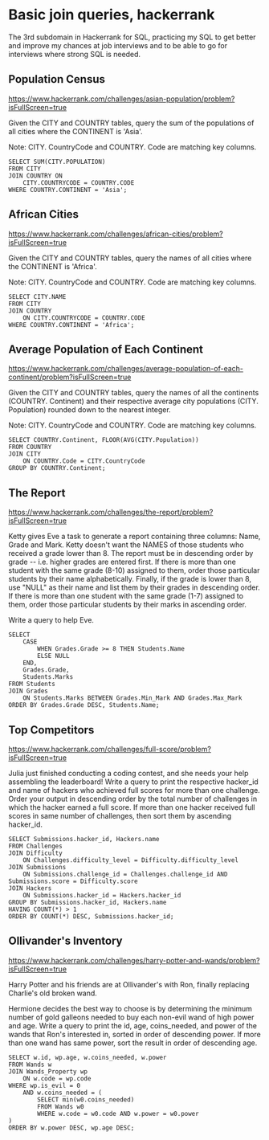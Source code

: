 # Basic join queries, hackerrank

The 3rd subdomain in Hackerrank for SQL, practicing my SQL to get better and improve my chances at job interviews and to be able to go for interviews where strong SQL is needed.

## Population Census

https://www.hackerrank.com/challenges/asian-population/problem?isFullScreen=true

Given the CITY and COUNTRY tables, query the sum of the populations of all cities where the CONTINENT is 'Asia'.

Note: CITY. CountryCode and COUNTRY. Code are matching key columns.

```
SELECT SUM(CITY.POPULATION)
FROM CITY
JOIN COUNTRY ON
    CITY.COUNTRYCODE = COUNTRY.CODE
WHERE COUNTRY.CONTINENT = 'Asia';
```

## African Cities

https://www.hackerrank.com/challenges/african-cities/problem?isFullScreen=true

Given the CITY and COUNTRY tables, query the names of all cities where the CONTINENT is 'Africa'.

Note: CITY. CountryCode and COUNTRY. Code are matching key columns.

```
SELECT CITY.NAME
FROM CITY
JOIN COUNTRY
    ON CITY.COUNTRYCODE = COUNTRY.CODE
WHERE COUNTRY.CONTINENT = 'Africa';
```

## Average Population of Each Continent

https://www.hackerrank.com/challenges/average-population-of-each-continent/problem?isFullScreen=true

Given the CITY and COUNTRY tables, query the names of all the continents (COUNTRY. Continent) and their respective average city populations (CITY. Population) rounded down to the nearest integer.

Note: CITY. CountryCode and COUNTRY. Code are matching key columns.

```
SELECT COUNTRY.Continent, FLOOR(AVG(CITY.Population))
FROM COUNTRY
JOIN CITY
    ON COUNTRY.Code = CITY.CountryCode
GROUP BY COUNTRY.Continent;
```

## The Report

https://www.hackerrank.com/challenges/the-report/problem?isFullScreen=true

Ketty gives Eve a task to generate a report containing three columns: Name, Grade and Mark. Ketty doesn't want the NAMES of those students who received a grade lower than 8. The report must be in descending order by grade -- i.e. higher grades are entered first. If there is more than one student with the same grade (8-10) assigned to them, order those particular students by their name alphabetically. Finally, if the grade is lower than 8, use "NULL" as their name and list them by their grades in descending order. If there is more than one student with the same grade (1-7) assigned to them, order those particular students by their marks in ascending order.

Write a query to help Eve.

```
SELECT
    CASE
        WHEN Grades.Grade >= 8 THEN Students.Name
        ELSE NULL
    END,
    Grades.Grade,
    Students.Marks
FROM Students
JOIN Grades
    ON Students.Marks BETWEEN Grades.Min_Mark AND Grades.Max_Mark
ORDER BY Grades.Grade DESC, Students.Name;
```

## Top Competitors

https://www.hackerrank.com/challenges/full-score/problem?isFullScreen=true

Julia just finished conducting a coding contest, and she needs your help assembling the leaderboard! Write a query to print the respective hacker_id and name of hackers who achieved full scores for more than one challenge. Order your output in descending order by the total number of challenges in which the hacker earned a full score. If more than one hacker received full scores in same number of challenges, then sort them by ascending hacker_id.

```
SELECT Submissions.hacker_id, Hackers.name
FROM Challenges
JOIN Difficulty
    ON Challenges.difficulty_level = Difficulty.difficulty_level
JOIN Submissions
    ON Submissions.challenge_id = Challenges.challenge_id AND Submissions.score = Difficulty.score
JOIN Hackers
    ON Submissions.hacker_id = Hackers.hacker_id
GROUP BY Submissions.hacker_id, Hackers.name
HAVING COUNT(*) > 1
ORDER BY COUNT(*) DESC, Submissions.hacker_id;
```

## Ollivander's Inventory

https://www.hackerrank.com/challenges/harry-potter-and-wands/problem?isFullScreen=true

Harry Potter and his friends are at Ollivander's with Ron, finally replacing Charlie's old broken wand.

Hermione decides the best way to choose is by determining the minimum number of gold galleons needed to buy each non-evil wand of high power and age. Write a query to print the id, age, coins_needed, and power of the wands that Ron's interested in, sorted in order of descending power. If more than one wand has same power, sort the result in order of descending age.

```
SELECT w.id, wp.age, w.coins_needed, w.power
FROM Wands w
JOIN Wands_Property wp
    ON w.code = wp.code
WHERE wp.is_evil = 0
    AND w.coins_needed = (
        SELECT min(w0.coins_needed)
        FROM Wands w0
        WHERE w.code = w0.code AND w.power = w0.power
)
ORDER BY w.power DESC, wp.age DESC;
```
